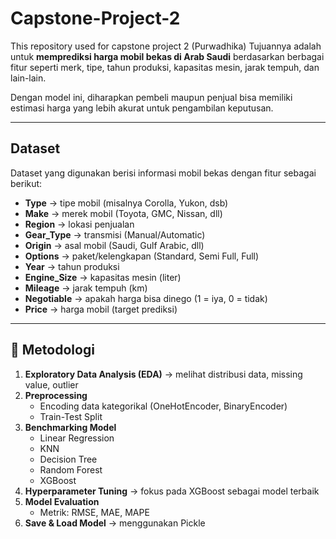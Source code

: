 # Capstone-Project-2
This repository used for capstone project 2 (Purwadhika)
Tujuannya adalah untuk **memprediksi harga mobil bekas di Arab Saudi** berdasarkan berbagai fitur seperti merk, tipe, tahun produksi, kapasitas mesin, jarak tempuh, dan lain-lain.  

Dengan model ini, diharapkan pembeli maupun penjual bisa memiliki estimasi harga yang lebih akurat untuk pengambilan keputusan.  

---

## Dataset  
Dataset yang digunakan berisi informasi mobil bekas dengan fitur sebagai berikut:  
- **Type** → tipe mobil (misalnya Corolla, Yukon, dsb)  
- **Make** → merek mobil (Toyota, GMC, Nissan, dll)  
- **Region** → lokasi penjualan  
- **Gear_Type** → transmisi (Manual/Automatic)  
- **Origin** → asal mobil (Saudi, Gulf Arabic, dll)  
- **Options** → paket/kelengkapan (Standard, Semi Full, Full)  
- **Year** → tahun produksi  
- **Engine_Size** → kapasitas mesin (liter)  
- **Mileage** → jarak tempuh (km)  
- **Negotiable** → apakah harga bisa dinego (1 = iya, 0 = tidak)  
- **Price** → harga mobil (target prediksi)  

---

## 🔧 Metodologi  
1. **Exploratory Data Analysis (EDA)** → melihat distribusi data, missing value, outlier  
2. **Preprocessing**  
   - Encoding data kategorikal (OneHotEncoder, BinaryEncoder)  
   - Train-Test Split  
3. **Benchmarking Model**  
   - Linear Regression  
   - KNN  
   - Decision Tree  
   - Random Forest  
   - XGBoost  
4. **Hyperparameter Tuning** → fokus pada XGBoost sebagai model terbaik  
5. **Model Evaluation**  
   - Metrik: RMSE, MAE, MAPE  
6. **Save & Load Model** → menggunakan Pickle  
